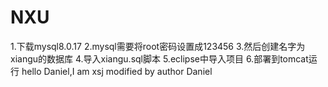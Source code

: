 # NXU

1.下载mysql8.0.17
2.mysql需要将root密码设置成123456
3.然后创建名字为xiangu的数据库
4.导入xiangu.sql脚本
5.eclipse中导入项目
6.部署到tomcat运行
hello Daniel,I am xsj
modified by author Daniel


